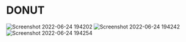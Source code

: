 # DONUT

![Screenshot 2022-06-24 194202](https://user-images.githubusercontent.com/73438667/175559333-7845cfbc-bea0-4088-b184-88e263349191.png)
![Screenshot 2022-06-24 194242](https://user-images.githubusercontent.com/73438667/175559344-0f67875e-e8af-435e-86b3-3b513694d816.png)
![Screenshot 2022-06-24 194254](https://user-images.githubusercontent.com/73438667/175559349-d38ce701-fdaf-4300-973e-0804b9c3a92d.png)
